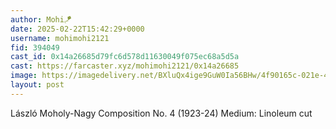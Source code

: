 ```yaml
---
author: Mohi🪁
date: 2025-02-22T15:42:29+0000
username: mohimohi2121
fid: 394049
cast_id: 0x14a26685d79fc6d578d11630049f075ec68a5d5a
cast: https://farcaster.xyz/mohimohi2121/0x14a26685
image: https://imagedelivery.net/BXluQx4ige9GuW0Ia56BHw/4f90165c-021e-40c1-9909-6a25c6a1d900/original
layout: post
---
```


László Moholy-Nagy
Composition No. 4 (1923-24)
Medium: Linoleum cut

<img src='https://imagedelivery.net/BXluQx4ige9GuW0Ia56BHw/4f90165c-021e-40c1-9909-6a25c6a1d900/original' alt='' referrerpolicy='no-referrer'/>
